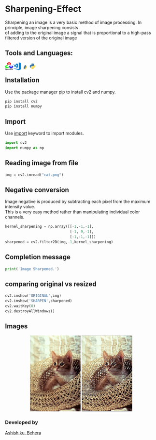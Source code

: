 # Sharpening-Effect
Sharpening an image is a very basic method of image processing. In principle, image sharpening consists<br>
of adding to the original image a signal that is proportional to a high-pass filtered version of the original image

## Tools and Languages:
<img align="left" alt="OpenCV" width="26px" src="opencv.png" >
<img align="left" alt="VS Code" width="26px" src="visual-studio-code.png" >
<img align="left" alt="pip" width="26px" height="34px" src="pip.png" >
<img align="left" alt="Python" width="26px" src="python.png" >
<br>

## Installation
Use the package manager [pip](https://pip.pypa.io/en/stable/) to install cv2 and numpy.


```bash
pip install cv2
pip install numpy
```

## Import
Use [import](https://www.w3schools.com/python/ref_keyword_import.asp) keyword to import modules.
```python
import cv2
import numpy as np
```

## Reading image from file

```python
img = cv2.imread("cat.png")
```


## Negative conversion
Image negative is produced by subtracting each pixel from the maximum intensity value.<br>
This is a very easy method rather than manipulating individual color channels.<br> 
```python
kernel_sharpening = np.array([[-1,-1,-1], 
                              [-1, 9,-1],
                              [-1,-1,-1]])
sharpened = cv2.filter2D(img,-1,kernel_sharpening)
```

## Completion message

```python
print('Image Sharpened.')
```

## comparing original vs resized

```python
cv2.imshow('ORIGINAL',img)
cv2.imshow('SHARPEN',sharpened)
cv2.waitKey(0)
cv2.destroyAllWindows()
```

## Images
<p align="center">
	<img src="cat.png" alt="Logo", height=250px,width=350px>
	<img src="sharpened.PNG" alt="SHARP", height=250px,width=350px>
</p>

### Developed by
 [Ashish ku. Behera](https://github.com/ashish-max "Github Id")
